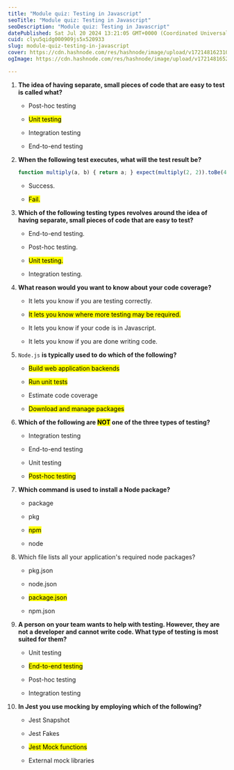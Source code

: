 ```yaml
---
title: "Module quiz: Testing in Javascript"
seoTitle: "Module quiz: Testing in Javascript"
seoDescription: "Module quiz: Testing in Javascript"
datePublished: Sat Jul 20 2024 13:21:05 GMT+0000 (Coordinated Universal Time)
cuid: clyu5qidg000909js5x520933
slug: module-quiz-testing-in-javascript
cover: https://cdn.hashnode.com/res/hashnode/image/upload/v1721481623109/8957a13e-3131-4ec2-9063-2dbf6344031c.png
ogImage: https://cdn.hashnode.com/res/hashnode/image/upload/v1721481652862/6117339c-0e71-49e0-a365-8c0c91ba6888.png

---
```


1. **The idea of having separate, small pieces of code that are easy to test is called what?**
    
    * Post-hoc testing
        
    * <mark>Unit testing</mark>
        
    * Integration testing
        
    * End-to-end testing
        
2. **When the following test executes, what will the test result be?**
    
    ```javascript
    function multiply(a, b) { return a; } expect(multiply(2, 2)).toBe(4);
    ```
    
    * Success.
        
    * <mark>Fail.</mark>
        
3. **Which of the following testing types revolves around the idea of having separate, small pieces of code that are easy to test?**
    
    * End-to-end testing.
        
    * Post-hoc testing.
        
    * <mark>Unit testing.</mark>
        
    * Integration testing.
        
4. **What reason would you want to know about your code coverage?**
    
    * It lets you know if you are testing correctly.
        
    * <mark>It lets you know where more testing may be required.</mark>
        
    * It lets you know if your code is in Javascript.
        
    * It lets you know if you are done writing code.
        
5. `Node.js` **is typically used to do which of the following?**
    
    * <mark>Build web application backends</mark>
        
    * <mark>Run unit tests</mark>
        
    * Estimate code coverage
        
    * <mark>Download and manage packages</mark>
        
6. **Which of the following are <mark>NOT</mark> one of the three types of testing?**
    
    * Integration testing
        
    * End-to-end testing
        
    * Unit testing
        
    * <mark>Post-hoc testing</mark>
        
7. **Which command is used to install a Node package?**
    
    * package
        
    * pkg
        
    * <mark>npm</mark>
        
    * node
        
8. Which file lists all your application's required node packages?
    
    * pkg.json
        
    * node.json
        
    * <mark>package.json</mark>
        
    * npm.json
        
9. **A person on your team wants to help with testing. However, they are not a developer and cannot write code. What type of testing is most suited for them?**
    
    * Unit testing
        
    * <mark>End-to-end testing</mark>
        
    * Post-hoc testing
        
    * Integration testing
        
10. **In Jest you use mocking by employing which of the following?**
    
    * Jest Snapshot
        
    * Jest Fakes
        
    * <mark>Jest Mock functions</mark>
        
    * External mock libraries